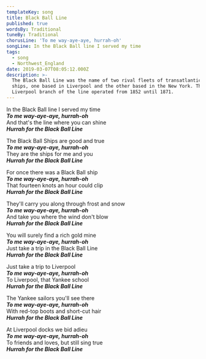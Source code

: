 ```yaml
---
templateKey: song
title: Black Ball Line
published: true
wordsBy: Traditional
tuneBy: Traditional
chorusLine: 'To me way-aye-aye, hurrah-oh'
songLine: In the Black Ball line I served my time
tags:
  - song
  - Northwest_England
date: 2019-03-07T08:05:12.000Z
description: >-
  The Black Ball Line was the name of two rival fleets of transatlantic packet
  ships, one based in Liverpool and the other based in the New York. The
  Liverpool branch of the line operated from 1852 until 1871.
---
```

In the Black Ball line I served my time\
***To me way-aye-aye, hurrah-oh***\
And that's the line where you can shine\
***Hurrah for the Black Ball Line***

The Black Ball Ships are good and true\
***To me way-aye-aye, hurrah-oh***\
They are the ships for me and you\
***Hurrah for the Black Ball Line***

For once there was a Black Ball ship\
***To me way-aye-aye, hurrah-oh***\
That fourteen knots an hour could clip\
***Hurrah for the Black Ball Line***

They'll carry you along through frost and snow\
***To me way-aye-aye, hurrah-oh***\
And take you where the wind don't blow\
***Hurrah for the Black Ball Line***

You will surely find a rich gold mine\
***To me way-aye-aye, hurrah-oh***\
Just take a trip in the Black Ball Line\
***Hurrah for the Black Ball Line***

Just take a trip to Liverpool\
***To me way-aye-aye, hurrah-oh***\
To Liverpool, that Yankee school\
***Hurrah for the Black Ball Line***

The Yankee sailors you'll see there\
***To me way-aye-aye, hurrah-oh***\
With red-top boots and short-cut hair\
***Hurrah for the Black Ball Line***

At Liverpool docks we bid adieu\
***To me way-aye-aye, hurrah-oh***\
To friends and loves, but still sing true\
***Hurrah for the Black Ball Line***
